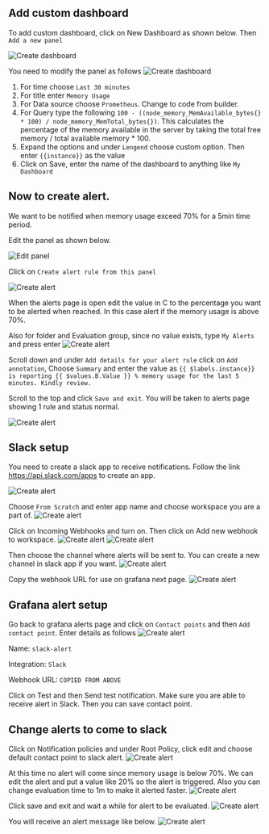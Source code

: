 ## Add custom dashboard

To add custom dashboard, click on New Dashboard as shown below. Then `Add a new panel`

![Create dashboard](https://raw.githubusercontent.com/gathecageorge/killercoda/main/grafana-alerting-create-dashboard/images/dashboard1.png)

You need to modify the panel as follows
![Create dashboard](https://raw.githubusercontent.com/gathecageorge/killercoda/main/grafana-alerting-create-dashboard/images/dashboard2_extra.png)

1. For time choose `Last 30 minutes`
2. For title enter `Memory Usage`
3. For Data source choose `Prometheus`. Change to code from builder.
4. For Query type the following `100 - ((node_memory_MemAvailable_bytes{} * 100) / node_memory_MemTotal_bytes{})`. This calculates the percentage of the memory available in the server by taking the total free memory / total available memory * 100.
5. Expand the options and under `Lengend` choose custom option. Then enter `{{instance}}` as the value
6. Click on Save, enter the name of the dashboard to anything like `My Dashboard`

## Now to create alert. 
We want to be notified when memory usage exceed 70% for a 5min time period.

Edit the panel as shown below.

![Edit panel](https://raw.githubusercontent.com/gathecageorge/killercoda/main/grafana-alerting-create-dashboard/images/dashboard2.png)

Click on `Create alert rule from this panel`

![Create alert](https://raw.githubusercontent.com/gathecageorge/killercoda/main/grafana-alerting-create-dashboard/images/dashboard3.png)

When the alerts page is open edit the value in C to the percentage you want to be alerted when reached. In this case alert if the memory usage is above 70%.

Also for folder and Evaluation group, since no value exists, type `My Alerts` and press enter
![Create alert](https://raw.githubusercontent.com/gathecageorge/killercoda/main/grafana-alerting-create-dashboard/images/dashboard4.png)

Scroll down and under `Add details for your alert rule` click on `Add annotation`, Choose `Summary` and enter the value as `{{ $labels.instance}} is reporting {{ $values.B.Value }} % memory usage for the last 5 minutes. Kindly review.`

Scroll to the top and click `Save and exit`. You will be taken to alerts page showing 1 rule and status normal.

![Create alert](https://raw.githubusercontent.com/gathecageorge/killercoda/main/grafana-alerting-create-dashboard/images/dashboard5.png)

## Slack setup

You need to create a slack app to receive notifications. Follow the link https://api.slack.com/apps to create an app.

![Create alert](https://raw.githubusercontent.com/gathecageorge/killercoda/main/grafana-alerting-create-dashboard/images/dashboard6.png)

Choose `From Scratch` and enter app name and choose workspace you are a part of.
![Create alert](https://raw.githubusercontent.com/gathecageorge/killercoda/main/grafana-alerting-create-dashboard/images/dashboard7.png)

Click on Incoming Webhooks and turn on. Then click on Add new webhook to workspace.
![Create alert](https://raw.githubusercontent.com/gathecageorge/killercoda/main/grafana-alerting-create-dashboard/images/dashboard8.png)
![Create alert](https://raw.githubusercontent.com/gathecageorge/killercoda/main/grafana-alerting-create-dashboard/images/dashboard9.png)

Then choose the channel where alerts will be sent to. You can create a new channel in slack app if you want.
![Create alert](https://raw.githubusercontent.com/gathecageorge/killercoda/main/grafana-alerting-create-dashboard/images/dashboard10.png)

Copy the webhook URL for use on grafana next page.
![Create alert](https://raw.githubusercontent.com/gathecageorge/killercoda/main/grafana-alerting-create-dashboard/images/dashboard11.png)

## Grafana alert setup

Go back to grafana alerts page and click on `Contact points` and then `Add contact point`. Enter details as follows
![Create alert](https://raw.githubusercontent.com/gathecageorge/killercoda/main/grafana-alerting-create-dashboard/images/dashboard12.png)

Name: `slack-alert`

Integration: `Slack`

Webhook URL: `COPIED FROM ABOVE`

Click on Test and then Send test notification. Make sure you are able to receive alert in Slack. Then you can save contact point.


## Change alerts to come to slack

Click on Notification policies and under Root Policy, click edit and choose default contact point to slack alert.
![Create alert](https://raw.githubusercontent.com/gathecageorge/killercoda/main/grafana-alerting-create-dashboard/images/dashboard13.png)

At this time no alert will come since memory usage is below 70%. We can edit the alert and put a value like 20% so the alert is triggered. Also you can change evaluation time to 1m to make it alerted faster.
![Create alert](https://raw.githubusercontent.com/gathecageorge/killercoda/main/grafana-alerting-create-dashboard/images/dashboard14.png)

Click save and exit and wait a while for alert to be evaluated. 
![Create alert](https://raw.githubusercontent.com/gathecageorge/killercoda/main/grafana-alerting-create-dashboard/images/dashboard15.png)

You will receive an alert message like below.
![Create alert](https://raw.githubusercontent.com/gathecageorge/killercoda/main/grafana-alerting-create-dashboard/images/dashboard16.png)